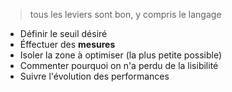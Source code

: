 
> tous les leviers sont bon, y compris le langage

* Définir le seuil désiré
* Éffectuer des **mesures**
* Isoler la zone à optimiser (la plus petite possible)
* Commenter pourquoi on n'a perdu de la lisibilité
* Suivre l'évolution des performances